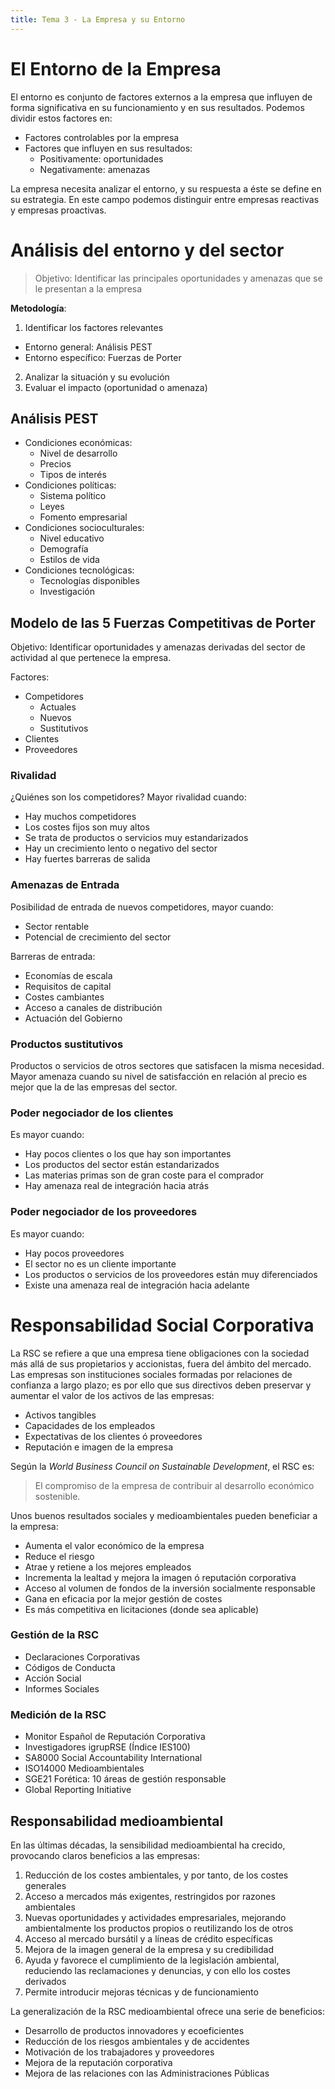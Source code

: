 ```yaml
---
title: Tema 3 - La Empresa y su Entorno
---
```


# El Entorno de la Empresa

El entorno es conjunto de factores externos a la empresa que influyen de forma significativa en su funcionamiento y en sus resultados. Podemos dividir estos factores en:

* Factores controlables por la empresa
* Factores que influyen en sus resultados:
  * Positivamente: oportunidades
  * Negativamente: amenazas

La empresa necesita analizar el entorno, y su respuesta a éste se define en su estrategia. En este campo podemos distinguir entre empresas reactivas y empresas proactivas.

# Análisis del entorno y del sector

> Objetivo: Identificar las principales oportunidades y amenazas que se le presentan a la empresa

**Metodología**:

1. Identificar los factores relevantes
  * Entorno general: Análisis PEST
  * Entorno específico: Fuerzas de Porter
2. Analizar la situación y su evolución
3. Evaluar el impacto (oportunidad o amenaza)

## Análisis PEST

* Condiciones económicas:
  * Nivel de desarrollo
  * Precios
  * Tipos de interés
* Condiciones políticas:
  * Sistema político
  * Leyes
  * Fomento empresarial
* Condiciones socioculturales:
  * Nivel educativo
  * Demografía
  * Estilos de vida
* Condiciones tecnológicas:
  * Tecnologías disponibles
  * Investigación

## Modelo de las 5 Fuerzas Competitivas de Porter

Objetivo: Identificar oportunidades y amenazas derivadas del sector de actividad al que pertenece la empresa.

Factores:

* Competidores
  * Actuales
  * Nuevos
  * Sustitutivos
* Clientes
* Proveedores

### Rivalidad

¿Quiénes son los competidores? Mayor rivalidad cuando:

* Hay muchos competidores
* Los costes fijos son muy altos
* Se trata de productos o servicios muy estandarizados
* Hay un crecimiento lento o negativo del sector
* Hay fuertes barreras de salida

### Amenazas de Entrada

Posibilidad de entrada de nuevos competidores, mayor cuando:

* Sector rentable
* Potencial de crecimiento del sector

Barreras de entrada:

* Economías de escala
* Requisitos de capital
* Costes cambiantes
* Acceso a canales de distribución
* Actuación del Gobierno

### Productos sustitutivos

Productos o servicios de otros sectores que satisfacen la misma necesidad. Mayor amenaza cuando su nivel de satisfacción en relación al precio es mejor que la de las empresas del sector.

### Poder negociador de los clientes

Es mayor cuando:

* Hay pocos clientes o los que hay son importantes
* Los productos del sector están estandarizados
* Las materias primas son de gran coste para el comprador
* Hay amenaza real de integración hacia atrás

### Poder negociador de los proveedores

Es mayor cuando:

* Hay pocos proveedores
* El sector no es un cliente importante
* Los productos o servicios de los proveedores están muy diferenciados
* Existe una amenaza real de integración hacia adelante

# Responsabilidad Social Corporativa

La RSC se refiere a que una empresa tiene obligaciones con la sociedad más allá de sus propietarios y accionistas, fuera del ámbito del mercado. Las empresas son instituciones sociales formadas por relaciones de confianza a largo plazo; es por ello que sus directivos deben preservar y aumentar el valor de los activos de las empresas:

* Activos tangibles
* Capacidades de los empleados
* Expectativas de los clientes ó proveedores
* Reputación e imagen de la empresa

Según la *World Business Council on Sustainable Development*, el RSC es:

> El compromiso de la empresa de contribuir al desarrollo económico sostenible.

Unos buenos resultados sociales y medioambientales pueden beneficiar a la empresa:

* Aumenta el valor económico de la empresa
* Reduce el riesgo
* Atrae y retiene a los mejores empleados
* Incrementa la lealtad y mejora la imagen ó reputación corporativa
* Acceso al volumen de fondos de la inversión socialmente responsable
* Gana en eficacia por la mejor gestión de costes
* Es más competitiva en licitaciones (donde sea aplicable)

### Gestión de la RSC

* Declaraciones Corporativas
* Códigos de Conducta
* Acción Social
* Informes Sociales

### Medición de la RSC

* Monitor Español de Reputación Corporativa
* Investigadores igrupRSE (Índice IES100)
* SA8000 Social Accountability International
* ISO14000 Medioambientales
* SGE21 Forética: 10 áreas de gestión responsable
* Global Reporting Initiative

## Responsabilidad medioambiental

En las últimas décadas, la sensibilidad medioambiental ha crecido, provocando claros beneficios a las empresas:
1. Reducción de los costes ambientales, y por tanto, de los costes generales
2. Acceso a mercados más exigentes, restringidos por razones ambientales
3. Nuevas oportunidades y actividades empresariales, mejorando ambientalmente los productos propios o reutilizando los de otros
4. Acceso al mercado bursátil y a líneas de crédito específicas
5. Mejora de la imagen general de la empresa y su credibilidad
6. Ayuda y favorece el cumplimiento de la legislación ambiental, reduciendo las reclamaciones y denuncias, y con ello los costes derivados
7. Permite introducir mejoras técnicas y de funcionamiento

La generalización de la RSC medioambiental ofrece una serie de beneficios:

* Desarrollo de productos innovadores y ecoeficientes
* Reducción de los riesgos ambientales y de accidentes
* Motivación de los trabajadores y proveedores
* Mejora de la reputación corporativa
* Mejora de las relaciones con las Administraciones Públicas
